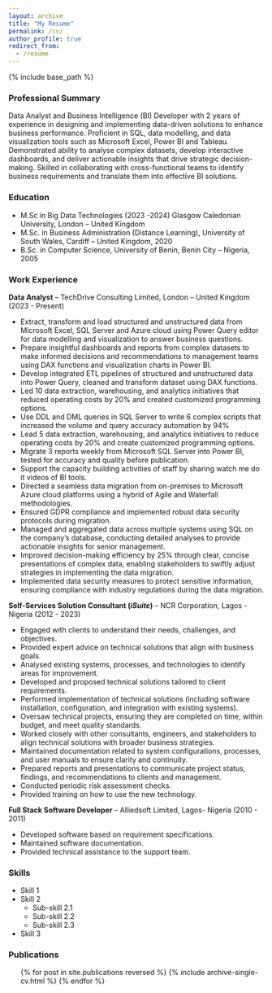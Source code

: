 ```yaml
---
layout: archive
title: "My Resume"
permalink: /cv/
author_profile: true
redirect_from:
  - /resume
---
```


{% include base_path %}

### Professional Summary

Data Analyst and Business Intelligence (BI) Developer with 2 years of experience in designing and implementing data-driven solutions to enhance business performance. Proficient in SQL, data modelling, and data visualization tools such as Microsoft Excel, Power BI and Tableau. Demonstrated ability to analyse complex datasets, develop interactive dashboards, and deliver actionable insights that drive strategic decision-making. Skilled in collaborating with cross-functional teams to identify business requirements and translate them into effective BI solutions.

### Education

* M.Sc in Big Data Technologies (2023 -2024) Glasgow Caledonian University, London – United Kingdom 
* M.Sc. in Business Administration (Distance Learning), University of South Wales, Cardiff	– United Kingdom, 2020
* B.Sc. in Computer Science, University of Benin, Benin City – Nigeria, 2005

### Work Experience

**Data Analyst** – TechDrive Consulting Limited, London – United Kingdom (2023 - Present)                                                                                    
  * Extract, transform and load structured and unstructured data from Microsoft Excel, SQL Server and Azure cloud using Power Query editor for data modelling and visualization to answer business questions.
  * Prepare insightful dashboards and reports from complex datasets to make informed decisions and recommendations to management teams using DAX functions and visualization charts in Power BI.
  * Develop integrated ETL pipelines of structured and unstructured data into Power Query, cleaned and transform dataset using DAX functions.
  * Led 10 data extraction, warehousing, and analytics initiatives that reduced operating costs by 20% and created customized programming options.
  * Use DDL and DML queries in SQL Server to write 6 complex scripts that increased the volume and query accuracy automation by 94%
  * Lead 5 data extraction, warehousing, and analytics initiatives to reduce operating costs by 20% and create customized programming options. 
  * Migrate 3 reports weekly from Microsoft SQL Server into Power BI, tested for accuracy and quality before publication.
  * Support the capacity building activities of staff by sharing watch me do it videos of BI tools.
  * Directed a seamless data migration from on-premises to Microsoft Azure cloud platforms using a hybrid of Agile and Waterfall methodologies.
  * Ensured GDPR compliance and implemented robust data security protocols during migration.
  * Managed and aggregated data across multiple systems using SQL on the company’s database, conducting detailed analyses to provide actionable insights for senior management.
  * Improved decision-making efficiency by 25% through clear, concise presentations of complex data, enabling stakeholders to swiftly adjust strategies in implementing the data migration. 
  * Implemented data security measures to protect sensitive information, ensuring compliance with industry regulations during the data migration.

**Self-Services Solution Consultant (*iSuite*)** – NCR Corporation, Lagos - Nigeria (2012 - 2023)
  * Engaged with clients to understand their needs, challenges, and objectives. 
  *	Provided expert advice on technical solutions that align with business goals.
  *	Analysed existing systems, processes, and technologies to identify areas for improvement.
  *	Developed and proposed technical solutions tailored to client requirements.
  *	Performed implementation of technical solutions (including software installation, configuration, and integration with existing systems).
  *	Oversaw technical projects, ensuring they are completed on time, within budget, and meet quality standards.
  *	Worked closely with other consultants, engineers, and stakeholders to align technical solutions with broader business strategies.
  *	Maintained documentation related to system configurations, processes, and user manuals to ensure clarity and continuity.
  *	Prepared reports and presentations to communicate project status, findings, and recommendations to clients and management.
  *	Conducted periodic risk assessment checks.
  *	Provided training on how to use the new technology.

**Full Stack Software Developer** – Alliedsoft Limited, Lagos- Nigeria (2010 - 2011) 
  * Developed software based on requirement specifications.
  * Maintained software documentation.
  * Provided technical assistance to the support team.
  
### Skills
* Skill 1
* Skill 2
  * Sub-skill 2.1
  * Sub-skill 2.2
  * Sub-skill 2.3
* Skill 3

### Publications
  <ul>{% for post in site.publications reversed %}
    {% include archive-single-cv.html %}
  {% endfor %}</ul>
  

